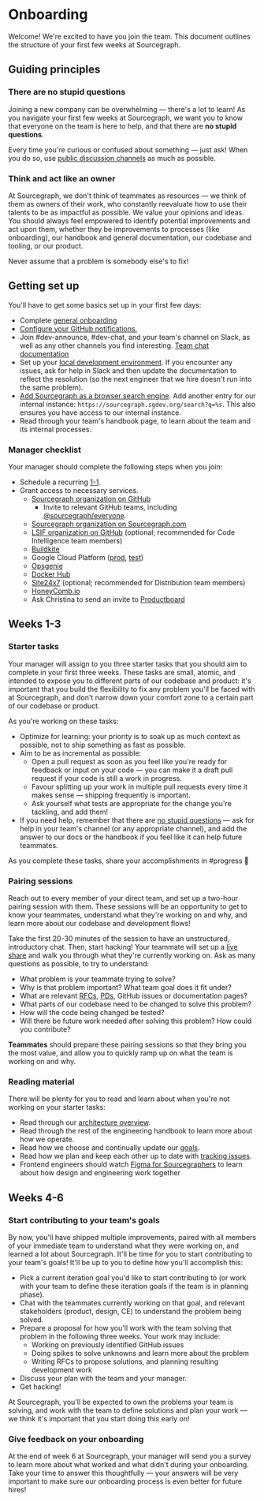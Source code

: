 # Onboarding

Welcome! We're excited to have you join the team. This document outlines the structure of your first few weeks at Sourcegraph.

## Guiding principles

### There are no stupid questions

Joining a new company can be overwhelming — there's a lot to learn! As you navigate your first few weeks at Sourcegraph, we want you to know that everyone on the team is here to help, and that there are **no stupid questions**.

Every time you're curious or confused about something — just ask! When you do so, use [public discussion channels](../communication/team_chat.md#avoid_private_messages) as much as possible.

### Think and act like an owner

At Sourcegraph, we don't think of teammates as resources — we think of them as owners of their work, who constantly reevaluate how to use their talents to be as impactful as possible. We value your opinions and ideas. You should always feel empowered to identify potential improvements and act upon them, whether they be improvements to processes (like onboarding), our handbook and general documentation, our codebase and tooling, or our product.

Never assume that a problem is somebody else's to fix!

## Getting set up

You'll have to get some basics set up in your first few days:

- Complete [general onboarding](../people-ops/onboarding/index.md#for-all-new-teammates)
- [Configure your GitHub notifications.](./github-notifications/index.md)
- Join #dev-announce, #dev-chat, and your team's channel on Slack, as well as any other channels you find interesting. [Team chat documentation](../communication/team_chat.md#engineering)
- Set up your [local development environment](https://github.com/sourcegraph/sourcegraph/blob/master/doc/dev/local_development.md#step-1-install-dependencies). If you encounter any issues, ask for help in Slack and then update the documentation to reflect the resolution (so the next engineer that we hire doesn't run into the same problem).
- [Add Sourcegraph as a browser search engine](https://docs.sourcegraph.com/integration/browser_search_engine). Add another entry for our internal instance: `https://sourcegraph.sgdev.org/search?q=%s`. This also ensures you have access to our internal instance.
- Read through your team's handbook page, to learn about the team and its internal processes.

### Manager checklist

Your manager should complete the following steps when you join:

- Schedule a recurring [1-1](../leadership/1-1.md).
- Grant access to necessary services.
  - [Sourcegraph organization on GitHub](https://github.com/orgs/sourcegraph/people)
    - Invite to relevant GitHub teams, including [@sourcegraph/everyone](https://github.com/orgs/sourcegraph/teams/everyone).
  - [Sourcegraph organization on Sourcegraph.com](https://sourcegraph.com/organizations/sourcegraph/members)
  - [LSIF organization on GitHub](https://github.com/orgs/lsif/people) (optional; recommended for Code Intelligence team members)
  - [Buildkite](https://buildkite.com/organizations/sourcegraph/users/new)
  - Google Cloud Platform ([prod](https://console.cloud.google.com/iam-admin/iam?project=sourcegraph-dev), [test](https://console.cloud.google.com/iam-admin/iam?project=sourcegraph-server))
  - [Opsgenie](https://sourcegraph.app.opsgenie.com/settings/users/)
  - [Docker Hub](https://hub.docker.com/orgs/sourcegraph)
  - [Site24x7](https://www.site24x7.com) (optional; recommended for Distribution team members)
  - [HoneyComb.io](https://www.honeycomb.io/)
  - Ask Christina to send an invite to [Productboard](https://sourcegraph.productboard.com)

## Weeks 1-3

### Starter tasks

Your manager will assign to you three starter tasks that you should aim to complete in your first three weeks. These tasks are small, atomic, and intended to expose you to different parts of our codebase and product: it's important that you build the flexibility to fix any problem you'll be faced with at Sourcegraph, and don't narrow down your comfort zone to a certain part of our codebase or product.

As you're working on these tasks:

- Optimize for learning: your priority is to soak up as much context as possible, not to ship something as fast as possible.
- Aim to be as incremental as possible:
    - Open a pull request as soon as you feel like you're ready for feedback or input on your code — you can make it a draft pull request if your code is still a work in progress.  
    - Favour splitting up your work in multiple pull requests every time it makes sense — shipping frequently is important.
    - Ask yourself what tests are appropriate for the change you're tackling, and add them!
- If you need help, remember that there are [no stupid questions](#there_are_no_stupid_questions) — ask for help in your team's channel (or any appropriate channel), and add the answer to our docs or the handbook if you feel like it can help future teammates.

As you complete these tasks, share your accomplishments in #progress 🙂

### Pairing sessions

Reach out to every member of your direct team, and set up a two-hour pairing session with them. These sessions will be an opportunity to get to know your teammates, understand what they're working on and why, and learn more about our codebase and development flows!

Take the first 20-30 minutes of the session to have an unstructured, introductory chat. Then, start hacking! Your teammate will set up a [live share](https://visualstudio.microsoft.com/services/live-share/) and walk you through what they're currently working on. Ask as many questions as possible, to try to understand:

- What problem is your teammate trying to solve?
- Why is that problem important? What team goal does it fit under?
- What are relevant [RFCs](https://about.sourcegraph.com/handbook/communication/rfcs), [PDs](https://about.sourcegraph.com/handbook/product/product_documents), GitHub issues or documentation pages?
- What parts of our codebase need to be changed to solve this problem?
- How will the code being changed be tested?
- Will there be future work needed after solving this problem? How could you contribute?

**Teammates** should prepare these pairing sessions so that they bring you the most value, and allow you to quickly ramp up on what the team is working on and why.

### Reading material

There will be plenty for you to read and learn about when you're not working on your starter tasks:

- Read through our [architecture overview](https://docs.sourcegraph.com/dev/architecture).
- Read through the rest of the engineering handbook to learn more about how we operate.
- Read how we choose and continually update our [goals](../../company/goals/index.md).
- Read how we plan and keep each other up to date with [tracking issues](./tracking_issues.md).
- Frontend engineers should watch [Figma for Sourcegraphers](https://drive.google.com/file/d/1zzUKDJN5XUwvKF8LfKZqQb7gK9NpK1Wx/view?usp=sharing) to learn about how design and engineering work together 

## Weeks 4-6

### Start contributing to your team's goals

By now, you'll have shipped multiple improvements, paired with all members of your immediate team to understand what they were working on, and learned a lot about Sourcegraph. It'll be time for you to start contributing to your team's goals! It'll be up to you to define how you'll accomplish this:

- Pick a current iteration goal you'd like to start contributing to (or work with your team to define these iteration goals if the team is in planning phase).
- Chat with the teammates currently working on that goal, and relevant stakeholders (product, design, CE) to understand the problem being solved.
- Prepare a proposal for how you'll work with the team solving that problem in the following three weeks. Your work may include:
    - Working on previously identified GitHub issues
    - Doing spikes to solve unknowns and learn more about the problem
    - Writing RFCs to propose solutions, and planning resulting development work
- Discuss your plan with the team and your manager.
- Get hacking!

At Sourcegraph, you'll be expected to own the problems your team is solving, and work with the team to define solutions and plan your work — we think it's important that you start doing this early on!

### Give feedback on your onboarding

At the end of week 6 at Sourcegraph, your manager will send you a survey to learn more about what worked and what didn't during your onboarding. Take your time to answer this thoughtfully — your answers will be very important to make sure our onboarding process is even better for future hires!
